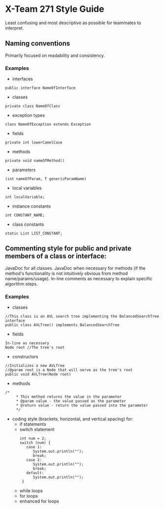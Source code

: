 # X-Team 271 Style Guide 

Least confusing and most descriptive as possible for teammates to interpret.

## Naming conventions

Primarily focused on readability and consistency.

### Examples
* interfaces
```
public interface NameOfInterface
```
* classes
```
private class NameOfClass
```
* exception types
```
class NameOfException extends Exception
```
* fields
```
private int lowerCamelCase
```
* methods
```
private void nameOfMethod() 
```
* parameters
```
(int nameOfParam, T genericParamName)
```
* local variables
```
int localVariable;
```
* instance constants
```
int CONSTANT_NAME;
```
* class constants
```
static List LIST_CONSTANT;
```

## Commenting style for public and private members of a class or interface:

JavaDoc for all classes. JavaDoc when necessary for methods (if the method's functionality is not intuitively
obvious from method name/params/usage). In-line comments as necessary to explain specific algorithm steps.

### Examples

* classes
```
//This class is an AVL search tree implementing the BalancedSearchTree interface
public class AVLTree() implements BalancedSearchTree
```
* fields
```
In-line as necessary
Node root //The tree's root
```
* constructors
```
//Initializes a new AVLTree
//@param root is a Node that will serve as the tree's root
public void AVLTree(Node root)
```

* methods
```
/*
     * This method returns the value in the parameter
     * @param value - the value passed as the parameter
     * @return value - return the value passed into the parameter
     */
```
* coding style (brackets, horizontal, and vertical spacing) for:
  * if statements
  * switch statement
     ```
     int num = 2;
     switch (num) {
        case 1:
           System.out.println("");
           break;
        case 2: 
           System.out.println("");
           break;
        default:
           System.out.println("");
      }
      ```  
  * while loops
  * for loops
  * enhanced for loops
